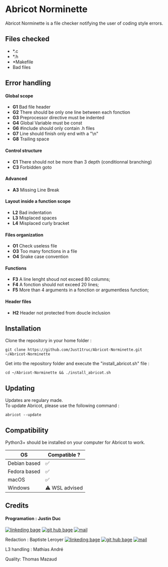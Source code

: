 # Abricot Norminette

Abricot Norminette is a file checker notifying the user of coding style errors.

## Files checked

- *.c
- *.h
- *Makefile
- Bad files

## Error handling

#### Global scope

- **G1** Bad file header
- **G2** There should be only one line between each fonction
- **G3** Preprocessor directive must be indented
- **G4** Global Variable must be const
- **G6** #include should only contain .h files
- **G7** Line should finish only end with a "\n"
- **G8** Trailing space

####  Control structure

- **C1** There should not be more than 3 depth (conditionnal branching)
- **C3** Forbidden goto

####  Advanced

- **A3** Missing Line Break

#### Layout inside a function scope

- **L2** Bad indentation
- **L3** Misplaced spaces
- **L4** Misplaced curly bracket

#### Files organization

- **O1** Check useless file
- **O3** Too many fonctions in a file
- **O4** Snake case convention

#### Functions

- **F3** A line lenght shoud not exceed 80 columns;
- **F4** A fonction should not exceed 20 lines;
- **F5** More than 4 arguments in a fonction or argumentless function;

#### Header files

- **H2** Header not protected from doucle inclusion

## Installation

Clone the repository in your home folder :
```
git clone https://github.com/Just1truc/Abricot-Norminette.git ~/Abricot-Norminette
```
Get into the repository folder and execute the "install_abricot.sh" file :
```
cd ~/Abricot-Norminette && ./install_abricot.sh
```

## Updating

Updates are regulary made.<br />
To update Abricot, please use the following command :
```
abricot --update
```

## Compatibility

Python3+ should be installed on your computer for Abricot to work.

| OS           	| Compatible ?  	|
|--------------	|---------------	|
| Debian based 	| ✅             	|
| Fedora based 	| ✅             	|
| macOS        	| ✅             	|
| Windows      	| ⚠️ WSL advised 	|


## Credits

#### Programation : Justin Duc

[![linkeding bage](https://img.shields.io/badge/-linkedind-0A66C2?logo=linkedin&style=for-the-badge)](https://www.linkedin.com/in/justin-duc-51b09b225/)
[![git hub bage](https://img.shields.io/badge/-GitHub-181717?logo=GitHub&style=for-the-badge)](https://github.com/Just1truc)
[![mail](https://img.shields.io/badge/-Mail-0078D4?logo=Microsoft-Outlook&style=for-the-badge)](mailto:justin.duc@epitech.eu)

Redaction : Baptiste Leroyer 
[![linkeding bage](https://img.shields.io/badge/-linkedind-0A66C2?logo=linkedin&style=for-the-badge)](https://www.linkedin.com/in/baptiste-leroyer-a69894227/)
[![git hub bage](https://img.shields.io/badge/-GitHub-181717?logo=GitHub&style=for-the-badge)](https://github.com/ZiplEix)
[![mail](https://img.shields.io/badge/-Mail-0078D4?logo=Microsoft-Outlook&style=for-the-badge)](mailto:baptiste.leroyer@epitech.eu)

L3 handling : Mathias André 

Quality: Thomas Mazaud
